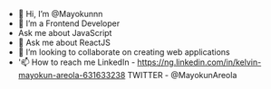 - 👋 Hi, I’m @Mayokunnn
- 👀 I’m a Frontend Developer
- Ask me about JavaScript
- 🌱 Ask me about ReactJS
- 💞️ I’m looking to collaborate on creating web applications
- '📫 How to reach me 
                    LinkedIn - https://ng.linkedin.com/in/kelvin-mayokun-areola-631633238
                  TWITTER - @MayokunAreola

<!---
Mayokunnn/Mayokunnn is a ✨ special ✨ repository because its `README.md` (this file) appears on your GitHub profile.
You can click the Preview link to take a look at your changes.
--->
